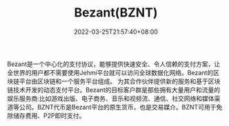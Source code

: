 ﻿---
weight: 
title: "Bezant(BZNT)"
description: "Bezant是一个中心化的支付协议，能够提供快速安全、令人信赖的支付方案，让全世界的用户都不需要使用Jehmi平台就可以访问全球数据化网络"
date: 2022-03-25T21:57:40+08:00
lastmod: 2022-03-25T16:45:40+08:00
draft: false
authors: ["Metabd"]
featuredImage: "bezantbznt.webp"
link: ""
tags: ["数字代币","Bezant(BZNT)"]
categories: ["navigation"]
navigation: ["数字代币"]
lightgallery: true
toc: true
pinned: false
recommend: false
recommend1: false
---
Bezant是一个中心化的支付协议，能够提供快速安全、令人信赖的支付方案，让全世界的用户都不需要使用Jehmi平台就可以访问全球数据化网络。Bezant的区块链平台由区块链和一个服务平台组成。 为其合作伙伴提供新的服务和基于区块链技术开发的动态支付平台。Bezant的目标客户群是那些拥有大量用户和流量的娱乐服务商:比如游戏出版、电子商务、音乐和视频流、通信、社交网络和媒体渠道等公司。BZNT代币是Bezant平台的原生货币，也是交易媒介。BZNT可用于免除储存费用、P2P即时支付。

